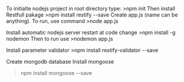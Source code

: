 To initialte nodejs project in root directory type:
	>npm init
Then install Restfull pakage 
	>npm install restify --save
Create app.js (name can be anything). To run, use command
	>node app.js

Install automatic nodejs server restart at code change
	>npm install -g nodemon
Then to run use 
	>nodemon app.js
	
Install parameter validator
	>npm install restify-validator --save
	
Create mongodb database
Install mongoose
 > npm install mongoose --save

